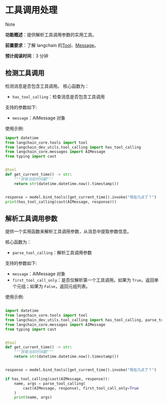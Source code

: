 # 工具调用处理

> [!NOTE]
>
> **功能概述**：提供解析工具调用参数的实用工具。
>
> **前置要求**：了解 langchain 的[Tool](https://docs.langchain.com/oss/python/langchain/tools)、[Message](https://docs.langchain.com/oss/python/langchain/messages)。
>
> **预计阅读时间**：3 分钟

## 检测工具调用

检测消息是否包含工具调用。
核心函数为：

- `has_tool_calling`：检查消息是否包含工具调用

支持的参数如下:

- `message`：AIMessage 对象

使用示例:

```python
import datetime
from langchain_core.tools import tool
from langchain_dev_utils.tool_calling import has_tool_calling
from langchain_core.messages import AIMessage
from typing import cast


@tool
def get_current_time() -> str:
    """获取当前时间戳"""
    return str(datetime.datetime.now().timestamp())


response = model.bind_tools([get_current_time]).invoke("现在几点了？")
print(has_tool_calling(cast(AIMessage, response)))
```

## 解析工具调用参数

提供一个实用函数来解析工具调用参数，从消息中提取参数信息。

核心函数为：

- `parse_tool_calling`：解析工具调用参数

支持的参数如下:

- `message`：AIMessage 对象
- `first_tool_call_only`：是否仅解析第一个工具调用。如果为 `True`，返回单个元组；如果为 `False`，返回元组列表。

使用示例:

```python

import datetime
from langchain_core.tools import tool
from langchain_dev_utils.tool_calling import has_tool_calling, parse_tool_calling
from langchain_core.messages import AIMessage
from typing import cast


@tool
def get_current_time() -> str:
    """获取当前时间戳"""
    return str(datetime.datetime.now().timestamp())


response = model.bind_tools([get_current_time]).invoke("现在几点了？")

if has_tool_calling(cast(AIMessage, response)):
    name, args = parse_tool_calling(
        cast(AIMessage, response), first_tool_call_only=True
    )
    print(name, args)
```
